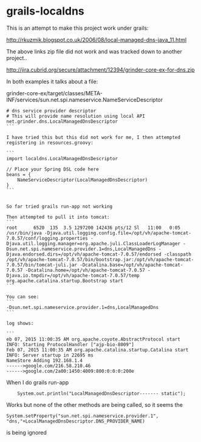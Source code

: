 # grails-localdns

This is an attempt to make this project work under grails:

http://rkuzmik.blogspot.co.uk/2006/08/local-managed-dns-java_11.html

The above links zip file did not work and was tracked down to another project..

http://jira.cubrid.org/secure/attachment/12394/grinder-core-ex-for-dns.zip

In both examples it talks about a file:

grinder-core-ex/target/classes/META-INF/services/sun.net.spi.nameservice.NameServiceDescriptor

````
# dns service provider descriptor
# This will provide name resolution using local API
net.grinder.dns.LocalManagedDnsDescriptor
```

I have tried this but this did not work for me, I then attempted registering in resources.groovy:

```
import localdns.LocalManagedDnsDescriptor

// Place your Spring DSL code here
beans = {
	NameServiceDescriptor(LocalManagedDnsDescriptor)
}
```


So far tried grails run-app not working

Then attempted to pull it into tomcat:
```
root      6520  135  3.5 1297200 142436 pts/12 Sl   11:00   0:05 /usr/bin/java -Djava.util.logging.config.file=/opt/vh/apache-tomcat-7.0.57/conf/logging.properties -Djava.util.logging.manager=org.apache.juli.ClassLoaderLogManager -Dsun.net.spi.nameservice.provider.1=dns,LocalManagedDns -Djava.endorsed.dirs=/opt/vh/apache-tomcat-7.0.57/endorsed -classpath /opt/vh/apache-tomcat-7.0.57/bin/bootstrap.jar:/opt/vh/apache-tomcat-7.0.57/bin/tomcat-juli.jar -Dcatalina.base=/opt/vh/apache-tomcat-7.0.57 -Dcatalina.home=/opt/vh/apache-tomcat-7.0.57 -Djava.io.tmpdir=/opt/vh/apache-tomcat-7.0.57/temp org.apache.catalina.startup.Bootstrap start
```

You can see:
```
-Dsun.net.spi.nameservice.provider.1=dns,LocalManagedDns
```

log shows:

```
eb 07, 2015 11:00:35 AM org.apache.coyote.AbstractProtocol start
INFO: Starting ProtocolHandler ["ajp-bio-8009"]
Feb 07, 2015 11:00:35 AM org.apache.catalina.startup.Catalina start
INFO: Server startup in 22695 ms
NameStore Adding 192.168.1.4
------>google.com/216.58.210.46
------>google.com/2a00:1450:4009:800:0:0:0:200e

````


When I do grails run-app

```
	System.out.println("LocalManagedDnsDescriptor------- static");
```

Works but none of the other methods are being called, so it seems the 
```
System.setProperty("sun.net.spi.nameservice.provider.1", "dns,"+LocalManagedDnsDescriptor.DNS_PROVIDER_NAME)
```
is being ignored 

